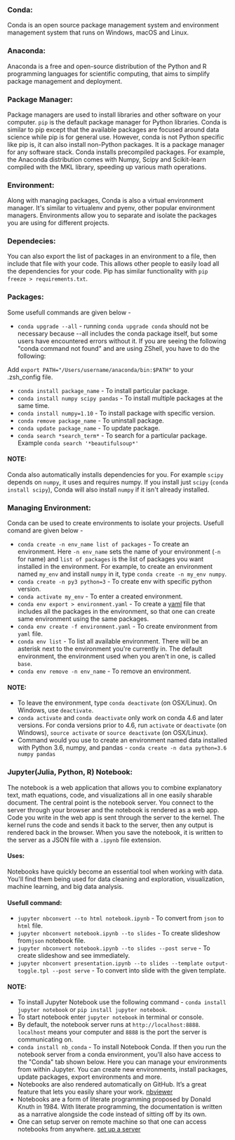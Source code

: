 ### Conda:
Conda is an open source package management system and environment management system that runs on Windows, macOS and Linux.
### Anaconda:
Anaconda is a free and open-source distribution of the Python and R programming languages for scientific computing, that aims to simplify package management and deployment.
### Package Manager: 
Package managers are used to install libraries and other software on your computer. `pip` is the default package manager for Python libraries. Conda is similar to pip except that the available packages
are focused around data science while pip is for general use. However, conda is not Python specific like pip is, it can also install non-Python packages.
It is a package manager for any software stack. Conda installs precompiled packages. For example, the Anaconda distribution comes with Numpy, Scipy and Scikit-learn compiled with the MKL library,
speeding up various math operations. 
### Environment:
Along with managing packages, Conda is also a virtual environment manager. It's similar to virtualenv and pyenv, other popular environment managers.
Environments allow you to separate and isolate the packages you are using for different projects.
### Dependecies:
You can also export the list of packages in an environment to a file, then include that file with your code. This allows other people to easily load all the dependencies for your code.
Pip has similar functionality with `pip freeze > requirements.txt`.
### Packages:
Some usefull commands are given below -

* `conda upgrade --all` -  running `conda upgrade conda` should not be necessary because --all
includes the conda package itself, but some users have encountered errors without it.
If you are seeing the following "conda command not found" and are using ZShell, you have to do the following:

Add `export PATH="/Users/username/anaconda/bin:$PATH"` to your .zsh_config file.
* `conda install package_name` - To install particular package.
* `conda install numpy scipy pandas` - To install multiple packages at the same time.
* `conda install numpy=1.10` - To install package with specific version.
* `conda remove package_name` - To uninstall package.
* `conda update package_name` - To update package.
* `conda search *search_term*` - To search for a particular package. Example `conda search '*beautifulsoup*'`
#### NOTE:
Conda also automatically installs dependencies for you. For example `scipy` depends on `numpy`, it uses and requires numpy. If you 
install just `scipy` (`conda install scipy`), Conda will also install `numpy` if it isn't already installed.

### Managing Environment:
Conda can be used to create environments to isolate your projects. Usefull comand are given below -
* `conda create -n env_name list of packages` - To create an environment. Here `-n env_name` sets the name of your environment (`-n` for name) and `list of packages` is the list of packages you want installed in the environment. For example, to create an environment named `my_env` and install `numpy` in it, type `conda create -n my_env numpy`.
* `conda create -n py3 python=3` - To create env with specific python version.
* `conda activate my_env` - To enter a created environment.
* `conda env export > environment.yaml` - To create a [yaml](https://yaml.org/) file that includes all the packages in the environment, so that one can create same environment using the same packages.
* `conda env create -f environment.yaml` - To create environment from `yaml` file.
* `conda env list` - To list all available environment. There will be an asterisk next to the environment you're currently in. The default environment, the environment used when you aren't in one, is called `base`.
* `conda env remove -n env_name` - To remove an environment.
#### NOTE:
*  To leave the environment, type `conda deactivate` (on OSX/Linux). On Windows, use `deactivate`.
* `conda activate` and `conda deactivate` only work on conda 4.6 and later versions. For conda versions prior to 4.6, run `activate` or `deactivate` (on Windows), `source activate` or `source deactivate` (on OSX/Linux).
* Command would you use to create an environment named data installed with Python 3.6, numpy, and pandas -
`conda create -n data python=3.6 numpy pandas`

### Jupyter(Julia, Python, R) Notebook:
 The notebook is a web application that allows you to combine explanatory text, math equations, code, and visualizations all in one easily sharable document. The central point is the notebook server. You connect to the server through your browser and the notebook is rendered as a web app. Code you write in the web app is sent through the server to the kernel. The kernel runs the code and sends it back to the server, then any output is rendered back in the browser. When you save the notebook, it is written to the server as a JSON file with a `.ipynb` file extension.
 #### Uses:
 Notebooks have quickly become an essential tool when working with data. You'll find them being used for data cleaning and exploration, visualization, machine learning, and big data analysis.
 #### Usefull command:
 * `jupyter nbconvert --to html notebook.ipynb` - To convert from `json` to `html` file.
 * `jupyter nbconvert notebook.ipynb --to slides` - To create slideshow from`json` notebook file.
 * `jupyter nbconvert notebook.ipynb --to slides --post serve` - To create slideshow and see immediately.
 * `jupyter nbconvert presentation.ipynb --to slides --template output-toggle.tpl --post serve` - To convert into slide with the given template.
 #### NOTE:
 * To install Jupyter Notebook use the following command - 
 `conda install jupyter notebook` or `pip install jupyter notebook`.
 * To start notebook enter `jupyter notebook` in terminal or console.
 * By default, the notebook server runs at `http://localhost:8888`. `localhost` means your computer and `8888` is the port the server is communicating on.
 * `conda install nb_conda` - To install Notebook Conda. If then you run the notebook server from a conda environment, you'll also have access to the "Conda" tab shown below. Here you can manage your environments from within Jupyter. You can create new environments, install packages, update packages, export environments and more.
 * Notebooks are also rendered automatically on GitHub. It’s a great feature that lets you easily share your work. [nbviewer](http://nbviewer.jupyter.org/)
 * Notebooks are a form of literate programming proposed by Donald Knuth in 1984. With literate programming, the documentation is written as a narrative alongside the code instead of sitting off by its own.
 * One can setup server on remote machine so that one can access notebooks from anywhere. [set up a server](https://jupyter-notebook.readthedocs.io/en/latest/public_server.html)
